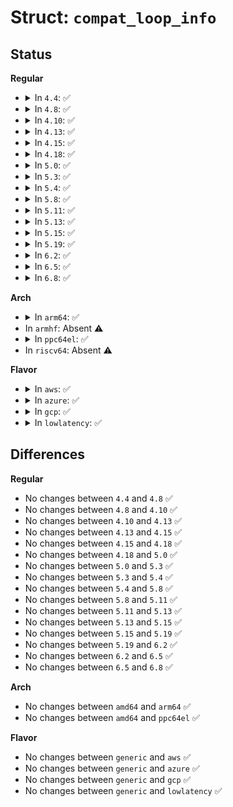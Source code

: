# Struct: <code>compat_loop_info</code>

## Status
<b>Regular</b>
<ul>
<li>
<details>
<summary>In <code>4.4</code>: ✅</summary>

```c
struct compat_loop_info {
    compat_int_t lo_number;
    compat_dev_t lo_device;
    compat_ulong_t lo_inode;
    compat_dev_t lo_rdevice;
    compat_int_t lo_offset;
    compat_int_t lo_encrypt_type;
    compat_int_t lo_encrypt_key_size;
    compat_int_t lo_flags;
    char lo_name[64];
    unsigned char lo_encrypt_key[32];
    compat_ulong_t lo_init[2];
    char reserved[4];
};
```
</details>
</li>
<li>
<details>
<summary>In <code>4.8</code>: ✅</summary>

```c
struct compat_loop_info {
    compat_int_t lo_number;
    compat_dev_t lo_device;
    compat_ulong_t lo_inode;
    compat_dev_t lo_rdevice;
    compat_int_t lo_offset;
    compat_int_t lo_encrypt_type;
    compat_int_t lo_encrypt_key_size;
    compat_int_t lo_flags;
    char lo_name[64];
    unsigned char lo_encrypt_key[32];
    compat_ulong_t lo_init[2];
    char reserved[4];
};
```
</details>
</li>
<li>
<details>
<summary>In <code>4.10</code>: ✅</summary>

```c
struct compat_loop_info {
    compat_int_t lo_number;
    compat_dev_t lo_device;
    compat_ulong_t lo_inode;
    compat_dev_t lo_rdevice;
    compat_int_t lo_offset;
    compat_int_t lo_encrypt_type;
    compat_int_t lo_encrypt_key_size;
    compat_int_t lo_flags;
    char lo_name[64];
    unsigned char lo_encrypt_key[32];
    compat_ulong_t lo_init[2];
    char reserved[4];
};
```
</details>
</li>
<li>
<details>
<summary>In <code>4.13</code>: ✅</summary>

```c
struct compat_loop_info {
    compat_int_t lo_number;
    compat_dev_t lo_device;
    compat_ulong_t lo_inode;
    compat_dev_t lo_rdevice;
    compat_int_t lo_offset;
    compat_int_t lo_encrypt_type;
    compat_int_t lo_encrypt_key_size;
    compat_int_t lo_flags;
    char lo_name[64];
    unsigned char lo_encrypt_key[32];
    compat_ulong_t lo_init[2];
    char reserved[4];
};
```
</details>
</li>
<li>
<details>
<summary>In <code>4.15</code>: ✅</summary>

```c
struct compat_loop_info {
    compat_int_t lo_number;
    compat_dev_t lo_device;
    compat_ulong_t lo_inode;
    compat_dev_t lo_rdevice;
    compat_int_t lo_offset;
    compat_int_t lo_encrypt_type;
    compat_int_t lo_encrypt_key_size;
    compat_int_t lo_flags;
    char lo_name[64];
    unsigned char lo_encrypt_key[32];
    compat_ulong_t lo_init[2];
    char reserved[4];
};
```
</details>
</li>
<li>
<details>
<summary>In <code>4.18</code>: ✅</summary>

```c
struct compat_loop_info {
    compat_int_t lo_number;
    compat_dev_t lo_device;
    compat_ulong_t lo_inode;
    compat_dev_t lo_rdevice;
    compat_int_t lo_offset;
    compat_int_t lo_encrypt_type;
    compat_int_t lo_encrypt_key_size;
    compat_int_t lo_flags;
    char lo_name[64];
    unsigned char lo_encrypt_key[32];
    compat_ulong_t lo_init[2];
    char reserved[4];
};
```
</details>
</li>
<li>
<details>
<summary>In <code>5.0</code>: ✅</summary>

```c
struct compat_loop_info {
    compat_int_t lo_number;
    compat_dev_t lo_device;
    compat_ulong_t lo_inode;
    compat_dev_t lo_rdevice;
    compat_int_t lo_offset;
    compat_int_t lo_encrypt_type;
    compat_int_t lo_encrypt_key_size;
    compat_int_t lo_flags;
    char lo_name[64];
    unsigned char lo_encrypt_key[32];
    compat_ulong_t lo_init[2];
    char reserved[4];
};
```
</details>
</li>
<li>
<details>
<summary>In <code>5.3</code>: ✅</summary>

```c
struct compat_loop_info {
    compat_int_t lo_number;
    compat_dev_t lo_device;
    compat_ulong_t lo_inode;
    compat_dev_t lo_rdevice;
    compat_int_t lo_offset;
    compat_int_t lo_encrypt_type;
    compat_int_t lo_encrypt_key_size;
    compat_int_t lo_flags;
    char lo_name[64];
    unsigned char lo_encrypt_key[32];
    compat_ulong_t lo_init[2];
    char reserved[4];
};
```
</details>
</li>
<li>
<details>
<summary>In <code>5.4</code>: ✅</summary>

```c
struct compat_loop_info {
    compat_int_t lo_number;
    compat_dev_t lo_device;
    compat_ulong_t lo_inode;
    compat_dev_t lo_rdevice;
    compat_int_t lo_offset;
    compat_int_t lo_encrypt_type;
    compat_int_t lo_encrypt_key_size;
    compat_int_t lo_flags;
    char lo_name[64];
    unsigned char lo_encrypt_key[32];
    compat_ulong_t lo_init[2];
    char reserved[4];
};
```
</details>
</li>
<li>
<details>
<summary>In <code>5.8</code>: ✅</summary>

```c
struct compat_loop_info {
    compat_int_t lo_number;
    compat_dev_t lo_device;
    compat_ulong_t lo_inode;
    compat_dev_t lo_rdevice;
    compat_int_t lo_offset;
    compat_int_t lo_encrypt_type;
    compat_int_t lo_encrypt_key_size;
    compat_int_t lo_flags;
    char lo_name[64];
    unsigned char lo_encrypt_key[32];
    compat_ulong_t lo_init[2];
    char reserved[4];
};
```
</details>
</li>
<li>
<details>
<summary>In <code>5.11</code>: ✅</summary>

```c
struct compat_loop_info {
    compat_int_t lo_number;
    compat_dev_t lo_device;
    compat_ulong_t lo_inode;
    compat_dev_t lo_rdevice;
    compat_int_t lo_offset;
    compat_int_t lo_encrypt_type;
    compat_int_t lo_encrypt_key_size;
    compat_int_t lo_flags;
    char lo_name[64];
    unsigned char lo_encrypt_key[32];
    compat_ulong_t lo_init[2];
    char reserved[4];
};
```
</details>
</li>
<li>
<details>
<summary>In <code>5.13</code>: ✅</summary>

```c
struct compat_loop_info {
    compat_int_t lo_number;
    compat_dev_t lo_device;
    compat_ulong_t lo_inode;
    compat_dev_t lo_rdevice;
    compat_int_t lo_offset;
    compat_int_t lo_encrypt_type;
    compat_int_t lo_encrypt_key_size;
    compat_int_t lo_flags;
    char lo_name[64];
    unsigned char lo_encrypt_key[32];
    compat_ulong_t lo_init[2];
    char reserved[4];
};
```
</details>
</li>
<li>
<details>
<summary>In <code>5.15</code>: ✅</summary>

```c
struct compat_loop_info {
    compat_int_t lo_number;
    compat_dev_t lo_device;
    compat_ulong_t lo_inode;
    compat_dev_t lo_rdevice;
    compat_int_t lo_offset;
    compat_int_t lo_encrypt_type;
    compat_int_t lo_encrypt_key_size;
    compat_int_t lo_flags;
    char lo_name[64];
    unsigned char lo_encrypt_key[32];
    compat_ulong_t lo_init[2];
    char reserved[4];
};
```
</details>
</li>
<li>
<details>
<summary>In <code>5.19</code>: ✅</summary>

```c
struct compat_loop_info {
    compat_int_t lo_number;
    compat_dev_t lo_device;
    compat_ulong_t lo_inode;
    compat_dev_t lo_rdevice;
    compat_int_t lo_offset;
    compat_int_t lo_encrypt_type;
    compat_int_t lo_encrypt_key_size;
    compat_int_t lo_flags;
    char lo_name[64];
    unsigned char lo_encrypt_key[32];
    compat_ulong_t lo_init[2];
    char reserved[4];
};
```
</details>
</li>
<li>
<details>
<summary>In <code>6.2</code>: ✅</summary>

```c
struct compat_loop_info {
    compat_int_t lo_number;
    compat_dev_t lo_device;
    compat_ulong_t lo_inode;
    compat_dev_t lo_rdevice;
    compat_int_t lo_offset;
    compat_int_t lo_encrypt_type;
    compat_int_t lo_encrypt_key_size;
    compat_int_t lo_flags;
    char lo_name[64];
    unsigned char lo_encrypt_key[32];
    compat_ulong_t lo_init[2];
    char reserved[4];
};
```
</details>
</li>
<li>
<details>
<summary>In <code>6.5</code>: ✅</summary>

```c
struct compat_loop_info {
    compat_int_t lo_number;
    compat_dev_t lo_device;
    compat_ulong_t lo_inode;
    compat_dev_t lo_rdevice;
    compat_int_t lo_offset;
    compat_int_t lo_encrypt_type;
    compat_int_t lo_encrypt_key_size;
    compat_int_t lo_flags;
    char lo_name[64];
    unsigned char lo_encrypt_key[32];
    compat_ulong_t lo_init[2];
    char reserved[4];
};
```
</details>
</li>
<li>
<details>
<summary>In <code>6.8</code>: ✅</summary>

```c
struct compat_loop_info {
    compat_int_t lo_number;
    compat_dev_t lo_device;
    compat_ulong_t lo_inode;
    compat_dev_t lo_rdevice;
    compat_int_t lo_offset;
    compat_int_t lo_encrypt_type;
    compat_int_t lo_encrypt_key_size;
    compat_int_t lo_flags;
    char lo_name[64];
    unsigned char lo_encrypt_key[32];
    compat_ulong_t lo_init[2];
    char reserved[4];
};
```
</details>
</li>
</ul>
<b>Arch</b>
<ul>
<li>
<details>
<summary>In <code>arm64</code>: ✅</summary>

```c
struct compat_loop_info {
    compat_int_t lo_number;
    compat_dev_t lo_device;
    compat_ulong_t lo_inode;
    compat_dev_t lo_rdevice;
    compat_int_t lo_offset;
    compat_int_t lo_encrypt_type;
    compat_int_t lo_encrypt_key_size;
    compat_int_t lo_flags;
    char lo_name[64];
    unsigned char lo_encrypt_key[32];
    compat_ulong_t lo_init[2];
    char reserved[4];
};
```
</details>
</li>
<li>
In <code>armhf</code>: Absent ⚠️
</li>
<li>
<details>
<summary>In <code>ppc64el</code>: ✅</summary>

```c
struct compat_loop_info {
    compat_int_t lo_number;
    compat_dev_t lo_device;
    compat_ulong_t lo_inode;
    compat_dev_t lo_rdevice;
    compat_int_t lo_offset;
    compat_int_t lo_encrypt_type;
    compat_int_t lo_encrypt_key_size;
    compat_int_t lo_flags;
    char lo_name[64];
    unsigned char lo_encrypt_key[32];
    compat_ulong_t lo_init[2];
    char reserved[4];
};
```
</details>
</li>
<li>
In <code>riscv64</code>: Absent ⚠️
</li>
</ul>
<b>Flavor</b>
<ul>
<li>
<details>
<summary>In <code>aws</code>: ✅</summary>

```c
struct compat_loop_info {
    compat_int_t lo_number;
    compat_dev_t lo_device;
    compat_ulong_t lo_inode;
    compat_dev_t lo_rdevice;
    compat_int_t lo_offset;
    compat_int_t lo_encrypt_type;
    compat_int_t lo_encrypt_key_size;
    compat_int_t lo_flags;
    char lo_name[64];
    unsigned char lo_encrypt_key[32];
    compat_ulong_t lo_init[2];
    char reserved[4];
};
```
</details>
</li>
<li>
<details>
<summary>In <code>azure</code>: ✅</summary>

```c
struct compat_loop_info {
    compat_int_t lo_number;
    compat_dev_t lo_device;
    compat_ulong_t lo_inode;
    compat_dev_t lo_rdevice;
    compat_int_t lo_offset;
    compat_int_t lo_encrypt_type;
    compat_int_t lo_encrypt_key_size;
    compat_int_t lo_flags;
    char lo_name[64];
    unsigned char lo_encrypt_key[32];
    compat_ulong_t lo_init[2];
    char reserved[4];
};
```
</details>
</li>
<li>
<details>
<summary>In <code>gcp</code>: ✅</summary>

```c
struct compat_loop_info {
    compat_int_t lo_number;
    compat_dev_t lo_device;
    compat_ulong_t lo_inode;
    compat_dev_t lo_rdevice;
    compat_int_t lo_offset;
    compat_int_t lo_encrypt_type;
    compat_int_t lo_encrypt_key_size;
    compat_int_t lo_flags;
    char lo_name[64];
    unsigned char lo_encrypt_key[32];
    compat_ulong_t lo_init[2];
    char reserved[4];
};
```
</details>
</li>
<li>
<details>
<summary>In <code>lowlatency</code>: ✅</summary>

```c
struct compat_loop_info {
    compat_int_t lo_number;
    compat_dev_t lo_device;
    compat_ulong_t lo_inode;
    compat_dev_t lo_rdevice;
    compat_int_t lo_offset;
    compat_int_t lo_encrypt_type;
    compat_int_t lo_encrypt_key_size;
    compat_int_t lo_flags;
    char lo_name[64];
    unsigned char lo_encrypt_key[32];
    compat_ulong_t lo_init[2];
    char reserved[4];
};
```
</details>
</li>
</ul>

## Differences
<b>Regular</b>
<ul>
<li>
No changes between <code>4.4</code> and <code>4.8</code> ✅
</li>
<li>
No changes between <code>4.8</code> and <code>4.10</code> ✅
</li>
<li>
No changes between <code>4.10</code> and <code>4.13</code> ✅
</li>
<li>
No changes between <code>4.13</code> and <code>4.15</code> ✅
</li>
<li>
No changes between <code>4.15</code> and <code>4.18</code> ✅
</li>
<li>
No changes between <code>4.18</code> and <code>5.0</code> ✅
</li>
<li>
No changes between <code>5.0</code> and <code>5.3</code> ✅
</li>
<li>
No changes between <code>5.3</code> and <code>5.4</code> ✅
</li>
<li>
No changes between <code>5.4</code> and <code>5.8</code> ✅
</li>
<li>
No changes between <code>5.8</code> and <code>5.11</code> ✅
</li>
<li>
No changes between <code>5.11</code> and <code>5.13</code> ✅
</li>
<li>
No changes between <code>5.13</code> and <code>5.15</code> ✅
</li>
<li>
No changes between <code>5.15</code> and <code>5.19</code> ✅
</li>
<li>
No changes between <code>5.19</code> and <code>6.2</code> ✅
</li>
<li>
No changes between <code>6.2</code> and <code>6.5</code> ✅
</li>
<li>
No changes between <code>6.5</code> and <code>6.8</code> ✅
</li>
</ul>
<b>Arch</b>
<ul>
<li>
No changes between <code>amd64</code> and <code>arm64</code> ✅
</li>
<li>
No changes between <code>amd64</code> and <code>ppc64el</code> ✅
</li>
</ul>
<b>Flavor</b>
<ul>
<li>
No changes between <code>generic</code> and <code>aws</code> ✅
</li>
<li>
No changes between <code>generic</code> and <code>azure</code> ✅
</li>
<li>
No changes between <code>generic</code> and <code>gcp</code> ✅
</li>
<li>
No changes between <code>generic</code> and <code>lowlatency</code> ✅
</li>
</ul>
